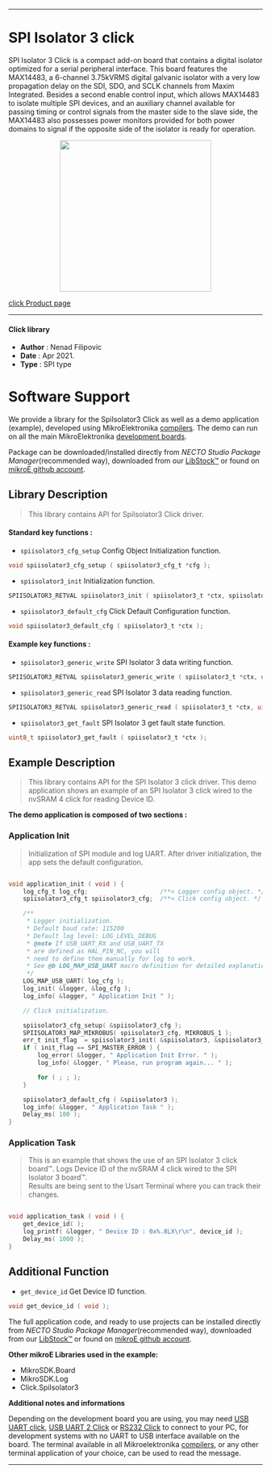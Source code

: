 
---
# SPI Isolator 3 click

SPI Isolator 3 Click is a compact add-on board that contains a digital isolator optimized for a serial peripheral interface. This board features the MAX14483, a 6-channel 3.75kVRMS digital galvanic isolator with a very low propagation delay on the SDI, SDO, and SCLK channels from Maxim Integrated. Besides a second enable control input, which allows MAX14483 to isolate multiple SPI devices, and an auxiliary channel available for passing timing or control signals from the master side to the slave side, the MAX14483 also possesses power monitors provided for both power domains to signal if the opposite side of the isolator is ready for operation.

<p align="center">
  <img src="https://download.mikroe.com/images/click_for_ide/spi_isolator_3_click.png" height=300px>
</p>

[click Product page](https://www.mikroe.com/spi-isolator-3-click)

---


#### Click library

- **Author**        : Nenad Filipovic
- **Date**          : Apr 2021.
- **Type**          : SPI type


# Software Support

We provide a library for the SpiIsolator3 Click
as well as a demo application (example), developed using MikroElektronika
[compilers](https://www.mikroe.com/necto-studio).
The demo can run on all the main MikroElektronika [development boards](https://www.mikroe.com/development-boards).

Package can be downloaded/installed directly from *NECTO Studio Package Manager*(recommended way), downloaded from our [LibStock&trade;](https://libstock.mikroe.com) or found on [mikroE github account](https://github.com/MikroElektronika/mikrosdk_click_v2/tree/master/clicks).

## Library Description

> This library contains API for SpiIsolator3 Click driver.

#### Standard key functions :

- `spiisolator3_cfg_setup` Config Object Initialization function.
```c
void spiisolator3_cfg_setup ( spiisolator3_cfg_t *cfg );
```

- `spiisolator3_init` Initialization function.
```c
SPIISOLATOR3_RETVAL spiisolator3_init ( spiisolator3_t *ctx, spiisolator3_cfg_t *cfg );
```

- `spiisolator3_default_cfg` Click Default Configuration function.
```c
void spiisolator3_default_cfg ( spiisolator3_t *ctx );
```

#### Example key functions :

- `spiisolator3_generic_write` SPI Isolator 3 data writing function.
```c
SPIISOLATOR3_RETVAL spiisolator3_generic_write ( spiisolator3_t *ctx, uint8_t reg, uint8_t *data_in, uint8_t len );
```

- `spiisolator3_generic_read` SPI Isolator 3 data reading function.
```c
SPIISOLATOR3_RETVAL spiisolator3_generic_read ( spiisolator3_t *ctx, uint8_t reg, uint8_t *data_out, uint8_t len );
```

- `spiisolator3_get_fault` SPI Isolator 3 get fault state function.
```c
uint8_t spiisolator3_get_fault ( spiisolator3_t *ctx );
```

## Example Description

> This library contains API for the SPI Isolator 3 click driver.
> This demo application shows an example of an SPI Isolator 3 click wired 
> to the nvSRAM 4 click for reading Device ID.

**The demo application is composed of two sections :**

### Application Init

> Initialization of SPI module and log UART.
> After driver initialization, the app sets the default configuration.

```c

void application_init ( void ) {
    log_cfg_t log_cfg;                    /**< Logger config object. */
    spiisolator3_cfg_t spiisolator3_cfg;  /**< Click config object. */

    /** 
     * Logger initialization.
     * Default baud rate: 115200
     * Default log level: LOG_LEVEL_DEBUG
     * @note If USB_UART_RX and USB_UART_TX 
     * are defined as HAL_PIN_NC, you will 
     * need to define them manually for log to work. 
     * See @b LOG_MAP_USB_UART macro definition for detailed explanation.
     */
    LOG_MAP_USB_UART( log_cfg );
    log_init( &logger, &log_cfg );
    log_info( &logger, " Application Init " );

    // Click initialization.

    spiisolator3_cfg_setup( &spiisolator3_cfg );
    SPIISOLATOR3_MAP_MIKROBUS( spiisolator3_cfg, MIKROBUS_1 );
    err_t init_flag  = spiisolator3_init( &spiisolator3, &spiisolator3_cfg );
    if ( init_flag == SPI_MASTER_ERROR ) {
        log_error( &logger, " Application Init Error. " );
        log_info( &logger, " Please, run program again... " );

        for ( ; ; );
    }

    spiisolator3_default_cfg ( &spiisolator3 );
    log_info( &logger, " Application Task " );
    Delay_ms( 100 );
}

```

### Application Task

> This is an example that shows the use of an SPI Isolator 3 click board™.
> Logs Device ID of the nvSRAM 4 click wired to the SPI Isolator 3 board™.  
> Results are being sent to the Usart Terminal where you can track their changes.

```c

void application_task ( void ) {
    get_device_id( );
    log_printf( &logger, " Device ID : 0x%.8LX\r\n", device_id ); 
    Delay_ms( 1000 );
}

```

## Additional Function

- `get_device_id` Get Device ID function.
```c
void get_device_id ( void );
```

The full application code, and ready to use projects can be installed directly from *NECTO Studio Package Manager*(recommended way), downloaded from our [LibStock&trade;](https://libstock.mikroe.com) or found on [mikroE github account](https://github.com/MikroElektronika/mikrosdk_click_v2/tree/master/clicks).

**Other mikroE Libraries used in the example:**

- MikroSDK.Board
- MikroSDK.Log
- Click.SpiIsolator3

**Additional notes and informations**

Depending on the development board you are using, you may need
[USB UART click](http://shop.mikroe.com/usb-uart-click),
[USB UART 2 Click](http://shop.mikroe.com/usb-uart-2-click) or
[RS232 Click](http://shop.mikroe.com/rs232-click) to connect to your PC, for
development systems with no UART to USB interface available on the board. The
terminal available in all Mikroelektronika
[compilers](http://shop.mikroe.com/compilers), or any other terminal application
of your choice, can be used to read the message.

---

